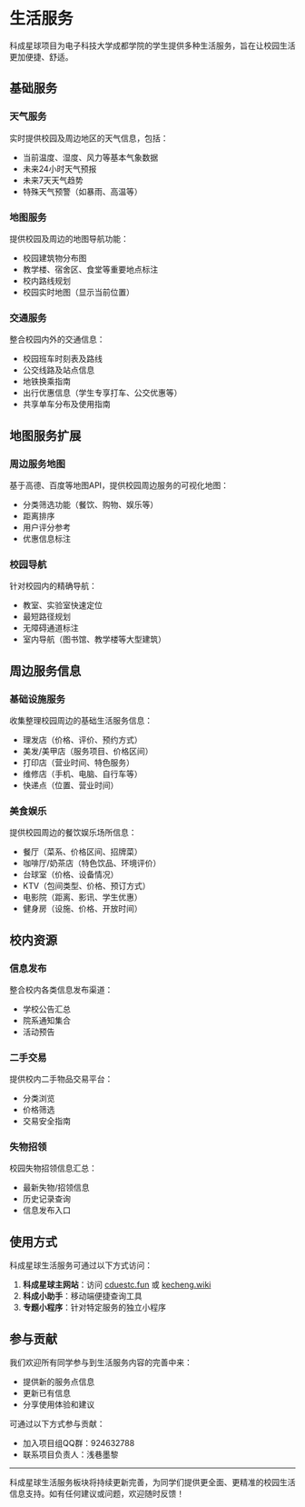 # 生活服务

科成星球项目为电子科技大学成都学院的学生提供多种生活服务，旨在让校园生活更加便捷、舒适。

## 基础服务

### 天气服务

实时提供校园及周边地区的天气信息，包括：
- 当前温度、湿度、风力等基本气象数据
- 未来24小时天气预报
- 未来7天天气趋势
- 特殊天气预警（如暴雨、高温等）

### 地图服务

提供校园及周边的地图导航功能：
- 校园建筑物分布图
- 教学楼、宿舍区、食堂等重要地点标注
- 校内路线规划
- 校园实时地图（显示当前位置）

### 交通服务

整合校园内外的交通信息：
- 校园班车时刻表及路线
- 公交线路及站点信息
- 地铁换乘指南
- 出行优惠信息（学生专享打车、公交优惠等）
- 共享单车分布及使用指南

## 地图服务扩展

### 周边服务地图

基于高德、百度等地图API，提供校园周边服务的可视化地图：
- 分类筛选功能（餐饮、购物、娱乐等）
- 距离排序
- 用户评分参考
- 优惠信息标注

### 校园导航

针对校园内的精确导航：
- 教室、实验室快速定位
- 最短路径规划
- 无障碍通道标注
- 室内导航（图书馆、教学楼等大型建筑）

## 周边服务信息

### 基础设施服务

收集整理校园周边的基础生活服务信息：
- 理发店（价格、评价、预约方式）
- 美发/美甲店（服务项目、价格区间）
- 打印店（营业时间、特色服务）
- 维修店（手机、电脑、自行车等）
- 快递点（位置、营业时间）

### 美食娱乐

提供校园周边的餐饮娱乐场所信息：
- 餐厅（菜系、价格区间、招牌菜）
- 咖啡厅/奶茶店（特色饮品、环境评价）
- 台球室（价格、设备情况）
- KTV（包间类型、价格、预订方式）
- 电影院（距离、影讯、学生优惠）
- 健身房（设施、价格、开放时间）

## 校内资源

### 信息发布

整合校内各类信息发布渠道：
- 学校公告汇总
- 院系通知集合
- 活动预告

### 二手交易

提供校内二手物品交易平台：
- 分类浏览
- 价格筛选
- 交易安全指南

### 失物招领

校园失物招领信息汇总：
- 最新失物/招领信息
- 历史记录查询
- 信息发布入口

## 使用方式

科成星球生活服务可通过以下方式访问：

1. **科成星球主网站**：访问 [cduestc.fun](https://cduestc.fun) 或 [kecheng.wiki](https://kecheng.wiki)
2. **科成小助手**：移动端便捷查询工具
3. **专题小程序**：针对特定服务的独立小程序

## 参与贡献

我们欢迎所有同学参与到生活服务内容的完善中来：

- 提供新的服务点信息
- 更新已有信息
- 分享使用体验和建议

可通过以下方式参与贡献：
- 加入项目组QQ群：924632788
- 联系项目负责人：浅巷墨黎

---

科成星球生活服务板块将持续更新完善，为同学们提供更全面、更精准的校园生活信息支持。如有任何建议或问题，欢迎随时反馈！